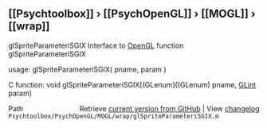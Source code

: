 ## [[Psychtoolbox]] &#8250; [[PsychOpenGL]] &#8250; [[MOGL]] &#8250; [[wrap]]

glSpriteParameteriSGIX  Interface to [OpenGL](OpenGL) function glSpriteParameteriSGIX  
  
usage:  glSpriteParameteriSGIX( pname, param )  
  
C function:  void glSpriteParameteriSGIX[(GLenum]((GLenum) pname, [GLint](GLint) param)  




<div class="code_header" style="text-align:right;">
  <span style="float:left;">Path&nbsp;&nbsp;</span> <span class="counter">Retrieve <a href=
  "https://raw.github.com/Psychtoolbox-3/Psychtoolbox-3/beta/Psychtoolbox/PsychOpenGL/MOGL/wrap/glSpriteParameteriSGIX.m">current version from GitHub</a> | View <a href=
  "https://github.com/Psychtoolbox-3/Psychtoolbox-3/commits/beta/Psychtoolbox/PsychOpenGL/MOGL/wrap/glSpriteParameteriSGIX.m">changelog</a></span>
</div>
<div class="code">
  <code>Psychtoolbox/PsychOpenGL/MOGL/wrap/glSpriteParameteriSGIX.m</code>
</div>

